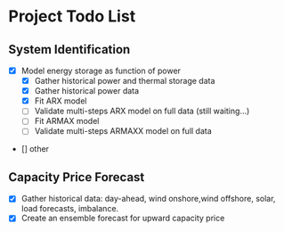 
# Project Todo List

## System Identification

- [x] Model energy storage as function of power
  - [x] Gather historical power and thermal storage data
  - [x] Gather historical power data
  - [x] Fit ARX model
  - [ ] Validate multi-steps ARX model on full data (still waiting...)
  - [ ] Fit ARMAX model
  - [ ] Validate multi-steps ARMAXX model on full data
- [] other

## Capacity Price Forecast

- [x] Gather historical data: day-ahead, wind onshore,wind offshore, solar, load forecasts, imbalance. 
- [x] Create an ensemble forecast for upward capacity price 